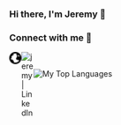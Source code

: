 ### Hi there, I'm Jeremy 👋

### Connect with me 🚀

[<img align="left" alt="jeremysouthon.com" width="22px" src="https://raw.githubusercontent.com/iconic/open-iconic/master/svg/globe.svg" />][website]
[<img align="left" alt="jeremy | LinkedIn" width="22px" src="https://cdn.jsdelivr.net/npm/simple-icons@v3/icons/linkedin.svg" />][linkedin]

<br />

![My Top Languages](https://github-readme-stats.vercel.app/api/top-langs/?username=southojere&hide=Jupyter%20Notebook&layout=compact)

[linkedin]: https://au.linkedin.com/in/jeremy-southon-559a93176
[website]: https://jeremysouthon.com

